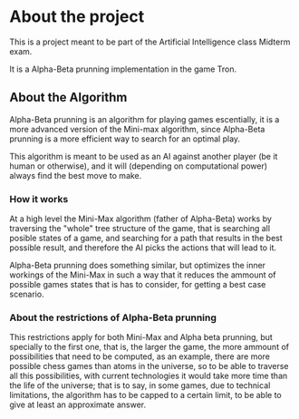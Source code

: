 # About the project
This is a project meant to be part of the Artificial Intelligence class Midterm exam.

It is a Alpha-Beta prunning implementation in the game Tron.

## About the Algorithm
Alpha-Beta prunning is an algorithm for playing games escentially, it is a more advanced version of the Mini-max algorithm, since Alpha-Beta prunning is a more efficient way to search for an optimal play.

This algorithm is meant to be used as an AI against another player (be it human or otherwise), and it will (depending on computational power) always find the best move to make.

### How it works
At a high level the Mini-Max algorithm (father of Alpha-Beta) works by traversing the "whole" tree structure of the game, that is searching all posible states of a game, and searching for a path that results in the best possible result, and therefore the AI picks the actions that will lead to it.

Alpha-Beta prunning does something similar, but optimizes the inner workings of the Mini-Max in such a way that it reduces the ammount of possible games states that is has to consider, for getting a best case scenario.

### About the restrictions of Alpha-Beta prunning
This restrictions apply for both Mini-Max and Alpha beta prunning, but specially to the first one, that is, the larger the game, the more ammount of possibilities that need to be computed, as an example, there are more possible chess games than atoms in the universe, so to be able to traverse all this possibilities, with current technologies it would take more time than the life of the universe; that is to say, in some games, due to technical limitations, the algorithm has to be capped to a certain limit, to be able to give at least an approximate answer.
